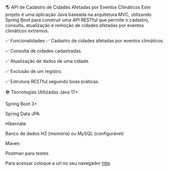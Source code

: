 🌎 API de Cadastro de Cidades Afetadas por Eventos Climáticos
Este projeto é uma aplicação Java baseada na arquitetura MVC, utilizando Spring Boot para construir uma API RESTful que permite o cadastro, consulta, atualização e remoção de cidades afetadas por eventos climáticos extremos.

✅ Funcionalidades
✅ Cadastro de cidades afetadas por eventos climáticos.

✅ Consulta de cidades cadastradas.

✅ Atualização de dados de uma cidade.

✅ Exclusão de um registro.

✅ Estrutura RESTful seguindo boas práticas.

🛠️ Tecnologias Utilizadas
Java 17+

Spring Boot 3+

Spring Data JPA

Hibernate

Banco de dados H2 (memória) ou MySQL (configurável)

Maven

Postman para testes

Para acessar coloque a url no seu navegador [http](https://localhost8080/cadastro)
